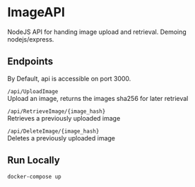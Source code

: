 # ImageAPI #
NodeJS API for handing image upload and retrieval. Demoing nodejs/express.

## Endpoints ##
By Default, api is accessible on port 3000.

`/api/UploadImage`
<br>Upload an image, returns the images sha256 for later retrieval

`/api/RetrieveImage/{image_hash}`
<br>Retrieves a previously uploaded image

`/api/DeleteImage/{image_hash}`
<br>Deletes a previously uploaded image

## Run Locally ##
```shell
docker-compose up
```

 